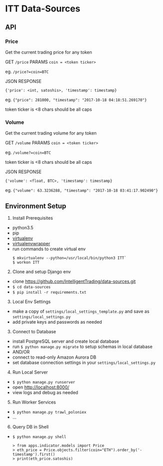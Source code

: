 # ITT Data-Sources


## API

### Price

Get the current trading price for any token

GET `/price`
PARAMS `coin = <token ticker>`

eg. `/price?=coin=BTC`

JSON RESPONSE

`{'price': <int, satoshis>, 'timestamp': timestamp}`

eg.
`{"price": 281000, "timestamp": "2017-10-18 04:18:51.269170"}`

token ticker is <8 chars should be all caps



### Volume

Get the current trading volume for any token

GET `/volume`
PARAMS `coin = <token ticker>`

eg. `/volume?=coin=BTC`

token ticker is <8 chars should be all caps

JSON RESPONSE

`{'volume': <float, BTC>, 'timestamp': timestamp}`

eg.
`{"volume": 63.3236288, "timestamp": "2017-10-18 03:41:17.902490"}`

## Environment Setup

1. Install Prerequisites
 - python3.5 
 - pip 
 - [virtualenv](https://virtualenv.pypa.io/en/stable/installation/) 
 - [virtualenvwrapper](https://virtualenvwrapper.readthedocs.io/en/latest/install.html)
 - run commands to create virtual env
    ```
    $ mkvirtualenv --python=/usr/local/bin/python3 ITT`
    $ workon ITT
    ```
 
2. Clone and setup Django env
 - clone https://github.com/IntelligentTrading/data-sources.git
 - `$ cd data-sources`
 - `$ pip install -r requirements.txt`

3. Local Env Settings
 - make a copy of `settings/local_settings_template.py` and save as `settings/local_settings.py`
 - add private keys and passwords as needed

3. Connect to Database
 - install PostgreSQL server and create local database
 - run `$ python manage.py migrate` to setup schemas in local database
 - AND/OR
 - connect to read-only Amazon Aurora DB
 - set database connection settings in your `settings/local_settings.py`
 
4. Run Local Server
 - `$ python manage.py runserver`
 - open [http://localhost:8000/](http://localhost:8000/)
 - view logs and debug as needed

5. Run Worker Services
 - `$ python manage.py trawl_poloniex`
 - ...
 
6. Query DB in Shell
 - `$ python manage.py shell`
 
    ```
    > from apps.indicator.models import Price
    > eth_price = Price.objects.filter(coin="ETH").order_by('-timestamp').first()
    > print(eth_price.satoshis)
    ```
 